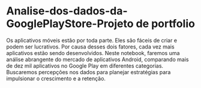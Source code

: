 # Analise-dos-dados-da-GooglePlayStore-Projeto de portfolio
Os aplicativos móveis estão por toda parte. Eles são fáceis de criar e podem ser lucrativos. Por causa desses dois fatores, cada vez mais aplicativos estão sendo desenvolvidos. Neste notebook, faremos uma análise abrangente do mercado de aplicativos Android, comparando mais de dez mil aplicativos no Google Play em diferentes categorias. Buscaremos percepções nos dados para planejar estratégias para impulsionar o crescimento e a retenção.
